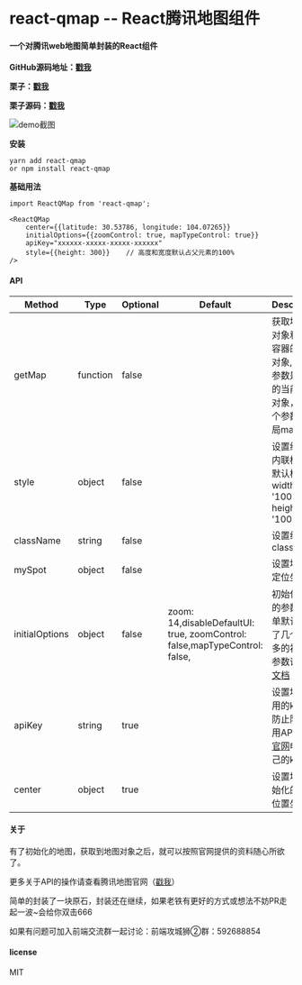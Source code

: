 # react-qmap -- React腾讯地图组件

#### 一个对腾讯web地图简单封装的React组件
 **GitHub源码地址：[戳我](https://github.com/yezihaohao/react-qmap)** 

 **栗子：[戳我](https://cheng_haohao.gitee.io/reactqmap/#/dashboard)**

 **栗子源码：[戳我](https://github.com/yezihaohao/react-qmap/tree/master/examples/src/components/maps)**  

![demo截图](https://raw.githubusercontent.com/yezihaohao/react-qmap/master/examples/src/styles/t.gif)

 **安装**
```
yarn add react-qmap  
or npm install react-qmap
``` 

 **基础用法** 

```
import ReactQMap from 'react-qmap';

<ReactQMap 
    center={{latitude: 30.53786, longitude: 104.07265}} 
    initialOptions={{zoomControl: true, mapTypeControl: true}} 
    apiKey="xxxxxx-xxxxx-xxxxx-xxxxxx"
    style={{height: 300}}    // 高度和宽度默认占父元素的100%
/>
```

#### API
Method            | Type     | Optional | Default | Description
----------------- | -------- | -------- | --------| -----------
getMap   | function | false |  |  获取地图的对象和当前容器的map对象,第一个参数是new的当前map对象，第二个参数是全局map对象
style   | object| false |  |  设置组件的内联样式，默认样式width: '100%', height: '100%'
className   | string| false |  |  设置组件的class
mySpot   | object| false |  |  设置地图的定位坐标
initialOptions   | object| false | zoom: 14,disableDefaultUI: true, zoomControl: false,mapTypeControl: false, |  初始化地图的参数，简单默认设置了几个，更多的初始化参数请参照[文档](http://lbs.qq.com/javascript_v2/doc/mapoptions.html)
apiKey   | string| true |  |  设置地图引用的key,为防止限制调用API,建议[官网](http://lbs.qq.com/index.html)申请自己的key
center   | object| true |  |  设置地图初始化的中心位置坐标


#### 关于
有了初始化的地图，获取到地图对象之后，就可以按照官网提供的资料随心所欲了。

更多关于API的操作请查看腾讯地图官网（[戳我](http://lbs.qq.com/javascript_v2/doc/index.html#g0)）

简单的封装了一块原石，封装还在继续，如果老铁有更好的方式或想法不妨PR走起一波~会给你双击666

如果有问题可加入前端交流群一起讨论：前端攻城狮②群：592688854

#### license
MIT

